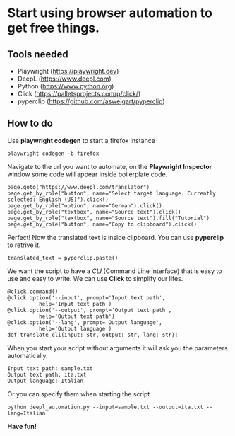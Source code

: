 # Start using browser automation to get free things.

## Tools needed
* Playwright (https://playwright.dev)
* DeepL (https://www.deepl.com)
* Python (https://www.python.org)
* Click (https://palletsprojects.com/p/click/)
* pyperclip (https://github.com/asweigart/pyperclip)


## How to do

Use **playwright codegen** to start a firefox instance

    playwright codegen -b firefox

Navigate to the url you want to automate, on the **Playwright Inspector** window some code will appear inside boilerplate code.

    page.goto("https://www.deepl.com/translator")
    page.get_by_role("button", name="Select target language. Currently selected: English (US)").click()
    page.get_by_role("option", name="German").click()
    page.get_by_role("textbox", name="Source text").click()
    page.get_by_role("textbox", name="Source text").fill("Tutorial")
    page.get_by_role("button", name="Copy to clipboard").click()


Perfect! Now the translated text is inside clipboard. You can use **pyperclip** to retrive it.

    translated_text = pyperclip.paste()


We want the script to have a *CLI* (Command Line Interface) that is easy to use and easy to write. We can use **Click** to simplify our lifes.

    @click.command()
    @click.option('--input', prompt='Input text path',
              help='Input text path')
    @click.option('--output', prompt='Output text path',
              help='Output text path')
    @click.option('--lang', prompt='Output language',
              help='Output language')
    def translate_cli(input: str, output: str, lang: str):


When you start your script without arguments it will ask you the parameters automatically.

    Input text path: sample.txt
    Output text path: ita.txt
    Output language: Italian

Or you can specify them when starting the script

    python deepl_automation.py --input=sample.txt --output=ita.txt --lang=Italian

**Have fun!**